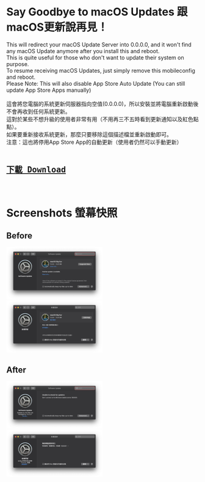 # Say Goodbye to macOS Updates  跟macOS更新說再見！


This will redirect your macOS Update Server into 0.0.0.0, and it won't find any macOS Update anymore after you install this and reboot.<br>
This is quite useful for those who don't want to update their system on purpose.<br>
To resume receiving macOS Updates, just simply remove this mobileconfig and reboot.<br>
Please Note: This will also disable App Store Auto Update (You can still update App Store Apps manually)<br>
<br>
這會將您電腦的系統更新伺服器指向空值(0.0.0.0)，所以安裝並將電腦重新啟動後不會再收到任何系統更新。<br>
這對於某些不想升級的使用者非常有用（不用再三不五時看到更新通知以及紅色點點）。<br>
如果要重新接收系統更新，那麼只要移除這個描述檔並重新啟動即可。<br>
注意：這也將停用App Store App的自動更新（使用者仍然可以手動更新）<br>
<br>
<h2><a href="https://github.com/iambjlu/NoMoreMacOSUpdate/raw/main/NoMoreMacOSUpdate/NoMoreMacOSUpdate.zip"><pre>下載 Download</pre></a></h2><br>

# Screenshots 螢幕快照
## Before<br>
<img src="https://github.com/iambjlu/NoMoreMacOSUpdate/blob/main/ReadmeResources/Before_en_v1.png?raw=true" width="50%" height="50%"></img><br>
<img src="https://github.com/iambjlu/NoMoreMacOSUpdate/blob/main/ReadmeResources/Before_zh_v1.png?raw=true" width="50%" height="50%"></img><br>
## After<br>
<img src="https://github.com/iambjlu/NoMoreMacOSUpdate/blob/main/ReadmeResources/After_en_v1.png?raw=true" width="50%" height="50%"></img><br>
<img src="https://github.com/iambjlu/NoMoreMacOSUpdate/blob/main/ReadmeResources/After_zh_v1.png?raw=true" width="50%" height="50%"></img><br>
